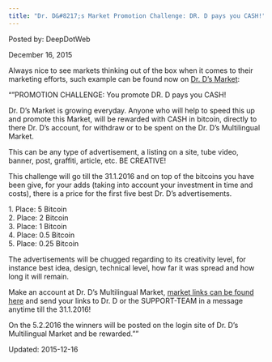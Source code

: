 ```yaml
---
title: "Dr. D&#8217;s Market Promotion Challenge: DR. D pays you CASH!"
---
```


Posted by: DeepDotWeb 

<span>December 16, 2015</span>
    
<p>Always nice to see markets thinking out of the box when it comes to their marketing efforts, such example can be found now on <a href="/marketplace-directory/listing/mr-nice-guy/">Dr. D&#8217;s Market</a>:</p>
<p>&#8220;&#8221;PROMOTION CHALLENGE: You promote DR. D pays you CASH!</p>
<p>Dr. D&#8217;s Market is growing everyday. Anyone who will help to speed this up and promote this Market, will be rewarded with CASH in bitcoin, directly to there Dr. D&#8217;s account, for withdraw or to be spent on the Dr. D&#8217;s Multilingual Market.</p>
<p>This can be any type of advertisement, a listing on a site, tube video, banner, post, graffiti, article, etc. BE CREATIVE!</p>
<p>This challenge will go till the 31.1.2016 and on top of the bitcoins you have been give, for your adds (taking into account your investment in time and costs), there is a price for the first five best Dr. D&#8217;s advertisements.</p>
<p>1. Place: 5 Bitcoin<br/>
    2. Place: 2 Bitcoin<br/>
    3. Place: 1 Bitcoin<br/>
    4. Place: 0.5 Bitcoin<br/>
    5. Place: 0.25 Bitcoin</p>
<p>The advertisements will be chugged regarding to its creativity level, for instance best idea, design, technical level, how far it was spread and how long it will remain.</p>
<p>Make an account at Dr. D&#8217;s Multilingual Market, <a href="/marketplace-directory/listing/mr-nice-guy/">market links can be found here</a> and send your links to Dr. D or the SUPPORT-TEAM in a message anytime till the 31.1.2016!</p>
<p>On the 5.2.2016 the winners will be posted on the login site of Dr. D&#8217;s Multilingual Market and be rewarded.&#8221;&#8221;</p>

Updated: 2015-12-16

    
